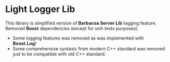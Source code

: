 # Light Logger Lib

This library is simplified version of **Barbacoa Server Lib** logging feature. 
Removed **Boost** dependencies (except for unit-tests purposes).

* Some logging features was removed as was implemented with **Boost.Log**!
* Some comprehensive syntaxic from modern C++ standard was removed just to be compatible with old C++ standard.

